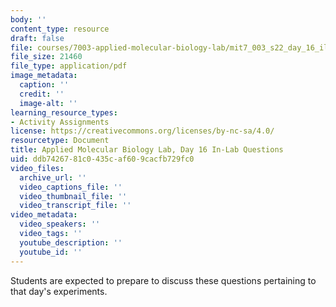 ```yaml
---
body: ''
content_type: resource
draft: false
file: courses/7003-applied-molecular-biology-lab/mit7_003_s22_day_16_ilq.pdf
file_size: 21460
file_type: application/pdf
image_metadata:
  caption: ''
  credit: ''
  image-alt: ''
learning_resource_types:
- Activity Assignments
license: https://creativecommons.org/licenses/by-nc-sa/4.0/
resourcetype: Document
title: Applied Molecular Biology Lab, Day 16 In-Lab Questions
uid: ddb74267-81c0-435c-af60-9cacfb729fc0
video_files:
  archive_url: ''
  video_captions_file: ''
  video_thumbnail_file: ''
  video_transcript_file: ''
video_metadata:
  video_speakers: ''
  video_tags: ''
  youtube_description: ''
  youtube_id: ''
---
```

Students are expected to prepare to discuss these questions pertaining to that day's experiments.